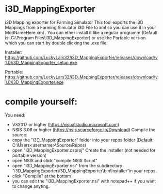 # i3D_MappingExporter
i3D Mapping exporter for Farming Simulator
This tool exports the i3D Mappings from a Farming Simulator i3D File to xml so you can use it in your ModNameHere.xml .
You can ether install it like a regular programm (Default is: C:\Program Files\i3D_MappingExporter) or use the Portable version which you can start by double clicking the .exe file.

Installer: https://github.com/LuckyLars32/i3D_MappingExporter/releases/download/v1.0/i3D_MappingExporter_setup.exe

Portable: https://github.com/LuckyLars32/i3D_MappingExporter/releases/download/v1.0/i3D_MappingExporter.exe
# compile yourself:
You need:
- VS2017 or higher (https://visualstudio.microsoft.com)
- NSIS 3.08 or higher (https://nsis.sourceforge.io/Download)
Compile the source:
- copy the "i3D_MappingExporter" folder into your repos folder (Default: C:\Users\<username>\Source\Repos)
- open "i3D_MappingExporter.csproj"
Create the installer (not needed for portable version)
- open NSIS and click "compile NSIS Script"
- open "i3D_MappingExporter.nsi" from the subdirectory "i3D_MappingExporter\i3D_MappingExporter\bin\Installer\"in your repos.
- click "Compile" at the bottom
- you can edit the "i3D_MappingExporter.nsi" with notepad++ if you want to change anyting.
